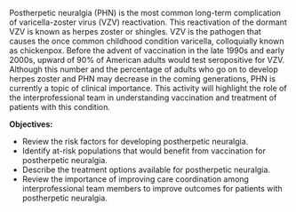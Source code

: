 Postherpetic neuralgia (PHN) is the most common long-term complication of varicella-zoster virus (VZV) reactivation. This reactivation of the dormant VZV is known as herpes zoster or shingles. VZV is the pathogen that causes the once common childhood condition varicella, colloquially known as chickenpox. Before the advent of vaccination in the late 1990s and early 2000s, upward of 90% of American adults would test seropositive for VZV. Although this number and the percentage of adults who go on to develop herpes zoster and PHN may decrease in the coming generations, PHN is currently a topic of clinical importance. This activity will highlight the role of the interprofessional team in understanding vaccination and treatment of patients with this condition.

**Objectives:**
- Review the risk factors for developing postherpetic neuralgia.
- Identify at-risk populations that would benefit from vaccination for postherpetic neuralgia.
- Describe the treatment options available for postherpetic neuralgia.
- Review the importance of improving care coordination among interprofessional team members to improve outcomes for patients with postherpetic neuralgia.